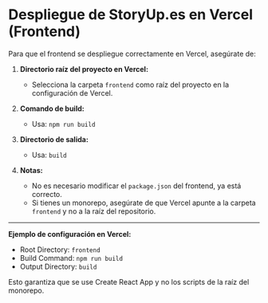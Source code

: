 # Despliegue de StoryUp.es en Vercel (Frontend)

Para que el frontend se despliegue correctamente en Vercel, asegúrate de:

1. **Directorio raíz del proyecto en Vercel:**
   - Selecciona la carpeta `frontend` como raíz del proyecto en la configuración de Vercel.

2. **Comando de build:**
   - Usa: `npm run build`

3. **Directorio de salida:**
   - Usa: `build`

4. **Notas:**
   - No es necesario modificar el `package.json` del frontend, ya está correcto.
   - Si tienes un monorepo, asegúrate de que Vercel apunte a la carpeta `frontend` y no a la raíz del repositorio.

---

**Ejemplo de configuración en Vercel:**
- Root Directory: `frontend`
- Build Command: `npm run build`
- Output Directory: `build`

Esto garantiza que se use Create React App y no los scripts de la raíz del monorepo.
